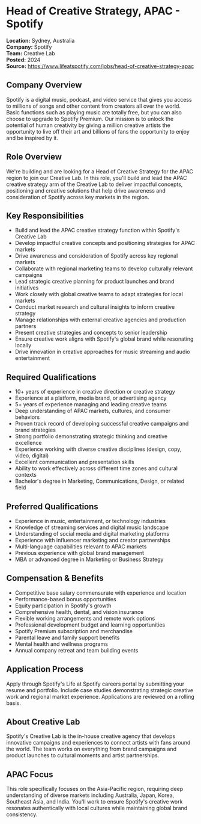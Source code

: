 # Head of Creative Strategy, APAC - Spotify
**Location:** Sydney, Australia  
**Company:** Spotify  
**Team:** Creative Lab  
**Posted:** 2024  
**Source:** https://www.lifeatspotify.com/jobs/head-of-creative-strategy-apac  

## Company Overview
Spotify is a digital music, podcast, and video service that gives you access to millions of songs and other content from creators all over the world. Basic functions such as playing music are totally free, but you can also choose to upgrade to Spotify Premium. Our mission is to unlock the potential of human creativity by giving a million creative artists the opportunity to live off their art and billions of fans the opportunity to enjoy and be inspired by it.

## Role Overview
We're building and are looking for a Head of Creative Strategy for the APAC region to join our Creative Lab. In this role, you'll build and lead the APAC creative strategy arm of the Creative Lab to deliver impactful concepts, positioning and creative solutions that help drive awareness and consideration of Spotify across key markets in the region.

## Key Responsibilities
- Build and lead the APAC creative strategy function within Spotify's Creative Lab
- Develop impactful creative concepts and positioning strategies for APAC markets
- Drive awareness and consideration of Spotify across key regional markets
- Collaborate with regional marketing teams to develop culturally relevant campaigns
- Lead strategic creative planning for product launches and brand initiatives
- Work closely with global creative teams to adapt strategies for local markets
- Conduct market research and cultural insights to inform creative strategy
- Manage relationships with external creative agencies and production partners
- Present creative strategies and concepts to senior leadership
- Ensure creative work aligns with Spotify's global brand while resonating locally
- Drive innovation in creative approaches for music streaming and audio entertainment

## Required Qualifications
- 10+ years of experience in creative direction or creative strategy
- Experience at a platform, media brand, or advertising agency
- 5+ years of experience managing and leading creative teams
- Deep understanding of APAC markets, cultures, and consumer behaviors
- Proven track record of developing successful creative campaigns and brand strategies
- Strong portfolio demonstrating strategic thinking and creative excellence
- Experience working with diverse creative disciplines (design, copy, video, digital)
- Excellent communication and presentation skills
- Ability to work effectively across different time zones and cultural contexts
- Bachelor's degree in Marketing, Communications, Design, or related field

## Preferred Qualifications
- Experience in music, entertainment, or technology industries
- Knowledge of streaming services and digital music landscape
- Understanding of social media and digital marketing platforms
- Experience with influencer marketing and creator partnerships
- Multi-language capabilities relevant to APAC markets
- Previous experience with global brand management
- MBA or advanced degree in Marketing or Business Strategy

## Compensation & Benefits
- Competitive base salary commensurate with experience and location
- Performance-based bonus opportunities
- Equity participation in Spotify's growth
- Comprehensive health, dental, and vision insurance
- Flexible working arrangements and remote work options
- Professional development budget and learning opportunities
- Spotify Premium subscription and merchandise
- Parental leave and family support benefits
- Mental health and wellness programs
- Annual company retreat and team building events

## Application Process
Apply through Spotify's Life at Spotify careers portal by submitting your resume and portfolio. Include case studies demonstrating strategic creative work and regional market experience. Applications are reviewed on a rolling basis.

## About Creative Lab
Spotify's Creative Lab is the in-house creative agency that develops innovative campaigns and experiences to connect artists with fans around the world. The team works on everything from brand campaigns and product launches to cultural moments and artist partnerships.

## APAC Focus
This role specifically focuses on the Asia-Pacific region, requiring deep understanding of diverse markets including Australia, Japan, Korea, Southeast Asia, and India. You'll work to ensure Spotify's creative work resonates authentically with local cultures while maintaining global brand consistency.